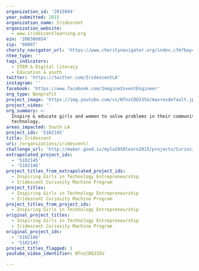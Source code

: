 ```yaml
---
organization_id: '2015094'
year_submitted: 2015
organization_name: Iridescent
organization_website:
  - www.iridescentlearning.org
ein: '208386654'
zip: '90007'
charity_navigator_url: 'https://www.charitynavigator.org/index.cfm?bay=search.profile&ein=208386654'
ntee_type: ''
tags_indicators:
  - STEM & Digital literacy
  - Education & youth
twitter: 'https://twitter.com/IridescentLA'
instagram: ''
facebook: 'https://www.facebook.com/ImagineInventEngineer'
org_type: Nonprofit
project_image: 'https://img.youtube.com/vi/NTnzCDQ335U/maxresdefault.jpg'
project_video: ''
org_summary: >-
  Inspire & educate girls and women to solve problems in their community using
  technology.
areas_impacted: South LA
project_ids: '5102145'
title: Iridescent
uri: /organizations/iridescent/
challenge_url: 'http://maker.good.is/myla2050learn2015/projects/CuriosityMachine.html'
extrapolated_project_ids:
  - '5102145'
  - '5102146'
project_titles_from_extrapolated_project_ids:
  - Inspiring Girls in Technology Entrepreneurship
  - Iridescent Curiosity Machine Program
project_titles:
  - Inspiring Girls in Technology Entrepreneurship
  - Iridescent Curiosity Machine Program
project_titles_from_project_ids:
  - Inspiring Girls in Technology Entrepreneurship
original_project_titles:
  - Inspiring Girls in Technology Entrepreneurship
  - Iridescent Curiosity Machine Program
original_project_ids:
  - '5102146'
  - '5102145'
project_titles_flagged: 1
youtube_video_identifier: NTnzCDQ335U

---
```

